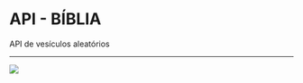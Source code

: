 # API - BÍBLIA
API de vesículos aleatórios

---


<img src="https://wallpapers.com/images/hd/holy-bible-with-crucifix-k7yldkzre1e3ys7z.jpg">
